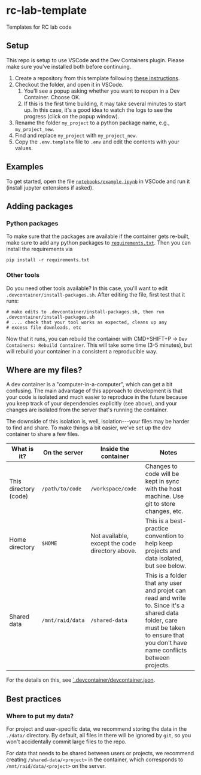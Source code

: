 # rc-lab-template
Templates for RC lab code

## Setup

This repo is setup to use VSCode and the Dev Containers plugin. Please make sure you've installed both before continuing.

1. Create a repository from this template following [these instructions](https://docs.github.com/en/repositories/creating-and-managing-repositories/creating-a-repository-from-a-template).
2. Checkout the folder, and open it in VSCode.
    1. You'll see a popup asking whether you want to reopen in a Dev Container. Choose OK.
    2. If this is the first time building, it may take several minutes to start up. In this case, it's a good idea to watch the logs to see the progress (click on the popup window).
3. Rename the folder `my_project` to a python package name, e.g., `my_project_new`.
4. Find and replace `my_project` with `my_project_new`.
5. Copy the `.env.template` file to `.env` and edit the contents with your values.

## Examples

To get started, open the file [`notebooks/example.ipynb`](notebooks/example.ipynb) in VSCode and run it (install jupyter extensions if asked). 

## Adding packages

### Python packages

To make sure that the packages are available if the container gets re-built, make sure to add any python packages to [`requirements.txt`](requirements.txt). Then you can install the requirements via

```console
pip install -r requirements.txt
```

### Other tools

Do you need other tools available? In this case, you'll want to edit `.devcontainer/install-packages.sh`. After editing the file, first test that it runs:

```console
# make edits to .devcontainer/install-packages.sh, then run
.devcontainer/install-packages.sh
# .... check that your tool works as expected, cleans up any 
# excess file downloads, etc
```
Now that it runs, you can rebuild the container with CMD+SHIFT+P -> `Dev Containers: Rebuild Container`. This will take some time (3-5 minutes), but will rebuild your container in a consistent a reproducible way.


## Where are my files?

A dev container is a "computer-in-a-computer", which can get a bit confusing. The main advantage of this approach to development is that your code is isolated and much easier to reproduce in the future because you keep track of your dependencies explicitly (see above), and your changes are isolated from the server that's running the container.

The downside of this isolation is, well, isolation---your files may be harder to find and share. To make things a bit easier, we've set up the dev container to share a few files.

| What is it?           | On the server   | Inside the container | Notes                     |
|-----------------------|-----------------|----------------------|---------------------------|
| This directory (code) | `/path/to/code` | `/workspace/code`    | Changes to code will be kept in sync with the host machine. Use git to store changes, etc.
| Home directory     | `$HOME` | Not available, except the code directory above. | This is a best-practice convention to help keep projects and data isolated, but see below.
| Shared data | `/mnt/raid/data` | `/shared-data` | This is a folder that any user and projet can read and write to. Since it's a shared data folder, care must be taken to ensure that you don't have name conflicts between projects.

For the details on this, see [`.devcontainer/devcontainer.json](.devcontainer/devcontainer.json).


## Best practices

### Where to put my data?

For project and user-specific data, we recommend storing the data in the `./data/` directory. By default, all files in there will be ignored by `git`, so you won't accidentally commit large files to the repo.

For data that needs to be shared between users or projects, we recommend creating `/shared-data/<project>` in the container, which corresponds to `/mnt/raid/data/<project>` on the server. 